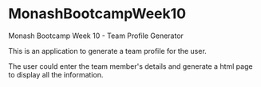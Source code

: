 # MonashBootcampWeek10
Monash Bootcamp Week 10 - Team Profile Generator

This is an application to generate a team profile for the user.

The user could enter the team member's details and generate a html page to display all the information.